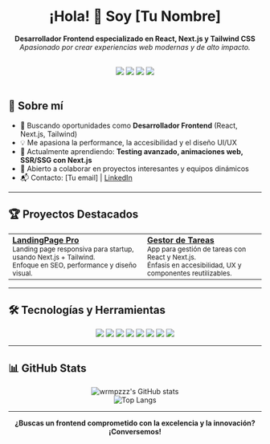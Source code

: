 <!-- Banner o imagen opcional (puedes subir tu propio banner a tu repo y enlazarlo aquí) -->
<!-- ![Banner](https://your-url.com/banner.png) -->

<h1 align="center">¡Hola! 👋 Soy [Tu Nombre]</h1>

<p align="center">
  <b>Desarrollador Frontend especializado en React, Next.js y Tailwind CSS</b><br>
  <i>Apasionado por crear experiencias web modernas y de alto impacto.</i>
</p>

<br/>

<div align="center">
  <img src="https://img.shields.io/badge/React-20232A?style=for-the-badge&logo=react&logoColor=61DAFB"/>
  <img src="https://img.shields.io/badge/Next.js-000?style=for-the-badge&logo=next.js&logoColor=fff"/>
  <img src="https://img.shields.io/badge/TailwindCSS-06B6D4?style=for-the-badge&logo=tailwindcss&logoColor=fff"/>
  <img src="https://img.shields.io/badge/TypeScript-3178C6?style=for-the-badge&logo=typescript&logoColor=fff"/>
</div>

<br/>

## 🚀 Sobre mí

- 🎯 Buscando oportunidades como **Desarrollador Frontend** (React, Next.js, Tailwind)
- 💡 Me apasiona la performance, la accesibilidad y el diseño UI/UX
- 🌱 Actualmente aprendiendo: **Testing avanzado, animaciones web, SSR/SSG con Next.js**
- 🤝 Abierto a colaborar en proyectos interesantes y equipos dinámicos
- 📬 Contacto: [Tu email] | [LinkedIn](tu-linkedin)

---

## 🏆 Proyectos Destacados

<table>
  <tr>
    <td>
      <a href="URL_DEL_PROYECTO_1"><b>LandingPage Pro</b></a><br/>
      <sub>Landing page responsiva para startup, usando Next.js + Tailwind.<br/>Enfoque en SEO, performance y diseño visual.</sub>
    </td>
    <td>
      <a href="URL_DEL_PROYECTO_2"><b>Gestor de Tareas</b></a><br/>
      <sub>App para gestión de tareas con React y Next.js.<br/>Énfasis en accesibilidad, UX y componentes reutilizables.</sub>
    </td>
  </tr>
</table>

---

## 🛠️ Tecnologías y Herramientas

<div align="center">
  <img src="https://img.shields.io/badge/React-61DAFB?logo=react&logoColor=white&style=flat-square" />
  <img src="https://img.shields.io/badge/Next.js-000000?logo=next.js&logoColor=white&style=flat-square" />
  <img src="https://img.shields.io/badge/Tailwind-38B2AC?logo=tailwind-css&logoColor=white&style=flat-square" />
  <img src="https://img.shields.io/badge/TypeScript-3178C6?logo=typescript&logoColor=white&style=flat-square" />
  <img src="https://img.shields.io/badge/JavaScript-F7DF1E?logo=javascript&logoColor=black&style=flat-square" />
  <img src="https://img.shields.io/badge/HTML5-E34F26?logo=html5&logoColor=white&style=flat-square" />
  <img src="https://img.shields.io/badge/CSS3-1572B6?logo=css3&logoColor=white&style=flat-square" />
  <img src="https://img.shields.io/badge/Figma-F24E1E?logo=figma&logoColor=white&style=flat-square" />
</div>

---

## 📊 GitHub Stats

<p align="center">
  <img src="https://github-readme-stats.vercel.app/api?username=wrmpzzz&show_icons=true&theme=radical" alt="wrmpzzz's GitHub stats" />
  <br/>
  <img src="https://github-readme-stats.vercel.app/api/top-langs/?username=wrmpzzz&layout=compact&theme=radical" alt="Top Langs" />
</p>

---

<p align="center"><b>¿Buscas un frontend comprometido con la excelencia y la innovación?<br>¡Conversemos!</b></p>
